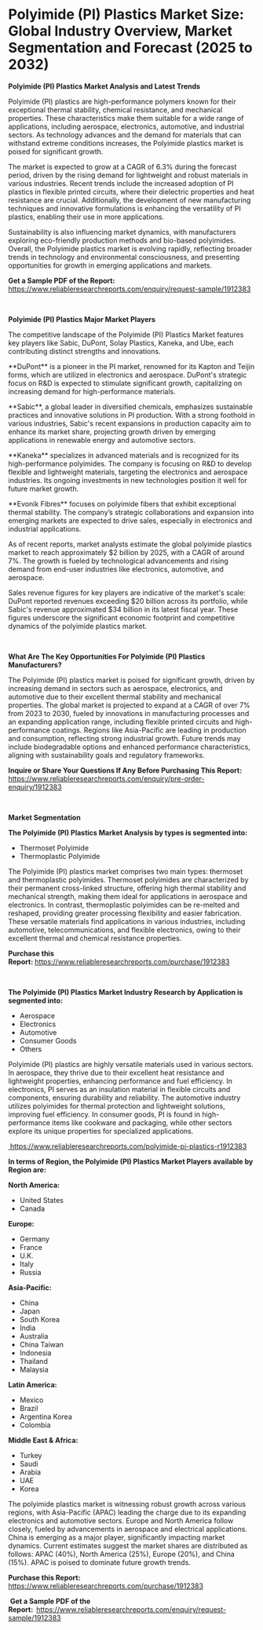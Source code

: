 <p><h1>Polyimide (PI) Plastics Market Size: Global Industry Overview, Market Segmentation and Forecast (2025 to 2032)</h1></p><p><strong>Polyimide (PI) Plastics Market Analysis and Latest Trends</strong></p>
<p><p>Polyimide (PI) plastics are high-performance polymers known for their exceptional thermal stability, chemical resistance, and mechanical properties. These characteristics make them suitable for a wide range of applications, including aerospace, electronics, automotive, and industrial sectors. As technology advances and the demand for materials that can withstand extreme conditions increases, the Polyimide plastics market is poised for significant growth.</p><p>The market is expected to grow at a CAGR of 6.3% during the forecast period, driven by the rising demand for lightweight and robust materials in various industries. Recent trends include the increased adoption of PI plastics in flexible printed circuits, where their dielectric properties and heat resistance are crucial. Additionally, the development of new manufacturing techniques and innovative formulations is enhancing the versatility of PI plastics, enabling their use in more applications.</p><p>Sustainability is also influencing market dynamics, with manufacturers exploring eco-friendly production methods and bio-based polyimides. Overall, the Polyimide plastics market is evolving rapidly, reflecting broader trends in technology and environmental consciousness, and presenting opportunities for growth in emerging applications and markets.</p></p>
<p><strong>Get a Sample PDF of the Report:&nbsp;</strong> <a href="https://www.reliableresearchreports.com/enquiry/request-sample/1912383?utm_campaign=3528&utm_medium=2&utm_source=Github&utm_content=ia&utm_term=15042025&utm_id=polyimide-pi-plastics">https://www.reliableresearchreports.com/enquiry/request-sample/1912383</a></p>
<p>&nbsp;</p>
<p><strong>Polyimide (PI) Plastics Major Market Players</strong></p>
<p><p>The competitive landscape of the Polyimide (PI) Plastics Market features key players like Sabic, DuPont, Solay Plastics, Kaneka, and Ube, each contributing distinct strengths and innovations. </p><p>**DuPont** is a pioneer in the PI market, renowned for its Kapton and Teijin forms, which are utilized in electronics and aerospace. DuPont's strategic focus on R&D is expected to stimulate significant growth, capitalizing on increasing demand for high-performance materials.</p><p>**Sabic**, a global leader in diversified chemicals, emphasizes sustainable practices and innovative solutions in PI production. With a strong foothold in various industries, Sabic's recent expansions in production capacity aim to enhance its market share, projecting growth driven by emerging applications in renewable energy and automotive sectors.</p><p>**Kaneka** specializes in advanced materials and is recognized for its high-performance polyimides. The company is focusing on R&D to develop flexible and lightweight materials, targeting the electronics and aerospace industries. Its ongoing investments in new technologies position it well for future market growth.</p><p>**Evonik Fibres** focuses on polyimide fibers that exhibit exceptional thermal stability. The company’s strategic collaborations and expansion into emerging markets are expected to drive sales, especially in electronics and industrial applications.</p><p>As of recent reports, market analysts estimate the global polyimide plastics market to reach approximately $2 billion by 2025, with a CAGR of around 7%. The growth is fueled by technological advancements and rising demand from end-user industries like electronics, automotive, and aerospace.</p><p>Sales revenue figures for key players are indicative of the market's scale: DuPont reported revenues exceeding $20 billion across its portfolio, while Sabic's revenue approximated $34 billion in its latest fiscal year. These figures underscore the significant economic footprint and competitive dynamics of the polyimide plastics market.</p></p>
<p>&nbsp;</p>
<p><strong>What Are The Key Opportunities For Polyimide (PI) Plastics Manufacturers?</strong></p>
<p><p>The Polyimide (PI) plastics market is poised for significant growth, driven by increasing demand in sectors such as aerospace, electronics, and automotive due to their excellent thermal stability and mechanical properties. The global market is projected to expand at a CAGR of over 7% from 2023 to 2030, fueled by innovations in manufacturing processes and an expanding application range, including flexible printed circuits and high-performance coatings. Regions like Asia-Pacific are leading in production and consumption, reflecting strong industrial growth. Future trends may include biodegradable options and enhanced performance characteristics, aligning with sustainability goals and regulatory frameworks.</p></p>
<p><strong>Inquire or Share Your Questions If Any Before Purchasing This Report:</strong> <a href="https://www.reliableresearchreports.com/enquiry/pre-order-enquiry/1912383?utm_campaign=3528&utm_medium=2&utm_source=Github&utm_content=ia&utm_term=15042025&utm_id=polyimide-pi-plastics">https://www.reliableresearchreports.com/enquiry/pre-order-enquiry/1912383</a></p>
<p>&nbsp;</p>
<p><strong>Market Segmentation</strong></p>
<p><strong>The Polyimide (PI) Plastics Market Analysis by types is segmented into:</strong></p>
<p><ul><li>Thermoset Polyimide</li><li>Thermoplastic Polyimide</li></ul></p>
<p><p>The Polyimide (PI) plastics market comprises two main types: thermoset and thermoplastic polyimides. Thermoset polyimides are characterized by their permanent cross-linked structure, offering high thermal stability and mechanical strength, making them ideal for applications in aerospace and electronics. In contrast, thermoplastic polyimides can be re-melted and reshaped, providing greater processing flexibility and easier fabrication. These versatile materials find applications in various industries, including automotive, telecommunications, and flexible electronics, owing to their excellent thermal and chemical resistance properties.</p></p>
<p><strong>Purchase this Report:&nbsp;</strong><a href="https://www.reliableresearchreports.com/purchase/1912383?utm_campaign=3528&utm_medium=2&utm_source=Github&utm_content=ia&utm_term=15042025&utm_id=polyimide-pi-plastics">https://www.reliableresearchreports.com/purchase/1912383</a></p>
<p>&nbsp;</p>
<p><strong>The Polyimide (PI) Plastics Market Industry Research by Application is segmented into:</strong></p>
<p><ul><li>Aerospace</li><li>Electronics</li><li>Automotive</li><li>Consumer Goods</li><li>Others</li></ul></p>
<p><p>Polyimide (PI) plastics are highly versatile materials used in various sectors. In aerospace, they thrive due to their excellent heat resistance and lightweight properties, enhancing performance and fuel efficiency. In electronics, PI serves as an insulation material in flexible circuits and components, ensuring durability and reliability. The automotive industry utilizes polyimides for thermal protection and lightweight solutions, improving fuel efficiency. In consumer goods, PI is found in high-performance items like cookware and packaging, while other sectors explore its unique properties for specialized applications.</p></p>
<p><a href="https://www.reliableresearchreports.com/polyimide-pi-plastics-r1912383?utm_campaign=3528&utm_medium=2&utm_source=Github&utm_content=ia&utm_term=15042025&utm_id=polyimide-pi-plastics">&nbsp;https://www.reliableresearchreports.com/polyimide-pi-plastics-r1912383</a></p>
<p><strong>In terms of Region, the Polyimide (PI) Plastics Market Players available by Region are:</strong></p>
<p>
    <p> <strong> North America: </strong>
        <ul>
            <li>United States</li>
            <li>Canada</li>
        </ul>
        </p> 
    <p> <strong> Europe: </strong>
        <ul>
            <li>Germany</li>
            <li>France</li>
            <li>U.K.</li>
            <li>Italy</li>
            <li>Russia</li>
        </ul>
        </p> 
    <p> <strong> Asia-Pacific: </strong>
        <ul>
            <li>China</li>
            <li>Japan</li>
            <li>South Korea</li>
            <li>India</li>
            <li>Australia</li>
            <li>China Taiwan</li>
            <li>Indonesia</li>
            <li>Thailand</li>
            <li>Malaysia</li>
        </ul>
        </p> 
    <p> <strong> Latin America: </strong>
        <ul>
            <li>Mexico</li>
            <li>Brazil</li>
            <li>Argentina Korea</li>
            <li>Colombia</li>
        </ul>
        </p> 
    <p> <strong> Middle East & Africa: </strong>
        <ul>
            <li>Turkey</li>
            <li>Saudi</li>
            <li>Arabia</li>
            <li>UAE</li>
            <li>Korea</li>
        </ul>
    </p>
    </p>
<p><p>The polyimide plastics market is witnessing robust growth across various regions, with Asia-Pacific (APAC) leading the charge due to its expanding electronics and automotive sectors. Europe and North America follow closely, fueled by advancements in aerospace and electrical applications. China is emerging as a major player, significantly impacting market dynamics. Current estimates suggest the market shares are distributed as follows: APAC (40%), North America (25%), Europe (20%), and China (15%). APAC is poised to dominate future growth trends.</p></p>
<p><strong>Purchase this Report: </strong><a href="https://www.reliableresearchreports.com/purchase/1912383?utm_campaign=3528&utm_medium=2&utm_source=Github&utm_content=ia&utm_term=15042025&utm_id=polyimide-pi-plastics">https://www.reliableresearchreports.com/purchase/1912383</a></p>
<p>&nbsp;<strong>Get a Sample PDF of the Report:&nbsp;&nbsp;</strong><a href="https://www.reliableresearchreports.com/enquiry/request-sample/1912383?utm_campaign=3528&utm_medium=2&utm_source=Github&utm_content=ia&utm_term=15042025&utm_id=polyimide-pi-plastics">https://www.reliableresearchreports.com/enquiry/request-sample/1912383</a></p>
<p><strong></strong></p>
<p><p></p><p></p><p></p></p>